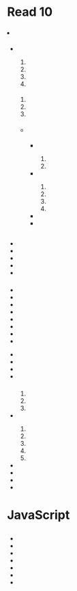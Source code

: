 # Read 10


###

<li></li>

####

<ul>
<li></li>

<ol>
<li></li>
<li></li>
<li></li>
<li></li>
</ol>
 
####
 
<ol>
<li></li>
<li></li>
<li></li>
</ol>
 
####
<p></p>
 
<ul>
<li></li>
 
####

<ul>

<li></li>
<p></p>

<ol>
<li></li>
<li></li>
</ol>

<li></li>

<ol>
<li></li>
<li></li>
<li></li>
<li></li>
</ol>

<li></li>
<li></li>

</ul>
</ul>
</ul>
 
##
<p></p>
 
### 
<p></p>
<ul>
<li></li>
<li></li>
<li></li>
<li></li>
<li></li>
</ul>
 
###
<p></p>
<ul>
<li></li>
<li></li>
<li></li>
<li></li>
<li></li>
<li></li>
<li></li>
<li></li>
</ul>
 
<ul>
<p></p>
<li></li>
<li></li>
<li></li>
<li></li>
</ul>
 
###
<p></p>
<ul>
<p>
<ol>
<li></li>
<li></li>
<li></li>
</ol>
 
<li></li>
<ol>
<li></li>
<li></li>
<li></li>
<li></li>
<li></li>
</ol>

<li></li>
<li></li>
<li></li>
<li></li>
</ul>

# JavaScript

##

###

<p> </p>
<ul>
<p></p>
<li></li>
<li></li>
<li></li>
<li></li>
<li></li>
<li></li>
<li></li>

</ul>
